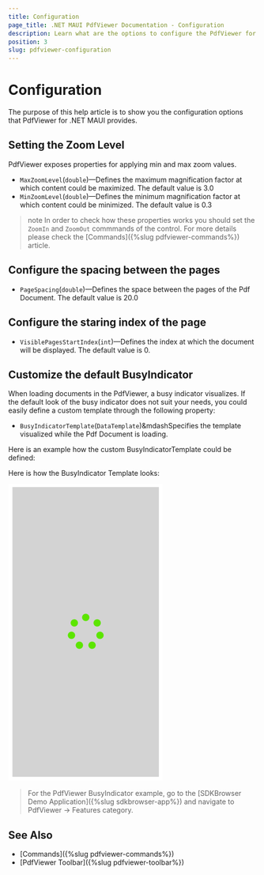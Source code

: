 ```yaml
---
title: Configuration
page_title: .NET MAUI PdfViewer Documentation - Configuration
description: Learn what are the options to configure the PdfViewer for .NET MAUI.
position: 3
slug: pdfviewer-configuration
---
```


# Configuration

The purpose of this help article is to show you the configuration options that PdfViewer for .NET MAUI provides.

## Setting the Zoom Level

PdfViewer exposes properties for applying min and max zoom values.

* `MaxZoomLevel`(`double`)&mdash;Defines the maximum magnification factor at which content could be maximized. The default value is 3.0
* `MinZoomLevel`(`double`)&mdash;Defines the minimum magnification factor at which content could be minimized. The default value is 0.3

>note In order to check how these properties works you should set the `ZoomIn` and `ZoomOut` commmands of the control. For more details please check the [Commands]({%slug pdfviewer-commands%}) article.

## Configure the spacing between the pages

* `PageSpacing`(`double`)&mdash;Defines the space between the pages of the Pdf Document. The default value is 20.0

## Configure the staring index of the page

* `VisiblePagesStartIndex`(`int`)&mdash;Defines the index at which the document will be displayed. The default value is 0.

## Customize the default BusyIndicator

When loading documents in the PdfViewer, a busy indicator visualizes. If the default look of the busy indicator does not suit your needs, you could easily define a custom template through the following property:

* `BusyIndicatorTemplate`(`DataTemplate`)&mdashSpecifies the template visualized while the Pdf Document is loading.

Here is an example how the custom BusyIndicatorTemplate could be defined:

<snippet id='pdfviewer-busy-indicator-template-xaml' />

Here is how the BusyIndicator Template looks:

![PdfViewer BusyIndicator Template](images/pdfviewer-busyindicator-template.png "PdfViewer BusyIndicator Template")

> For the PdfViewer BusyIndicator example, go to the [SDKBrowser Demo Application]({%slug sdkbrowser-app%}) and navigate to PdfViewer -> Features category.

## See Also

- [Commands]({%slug pdfviewer-commands%})
- [PdfViewer Toolbar]({%slug pdfviewer-toolbar%})

